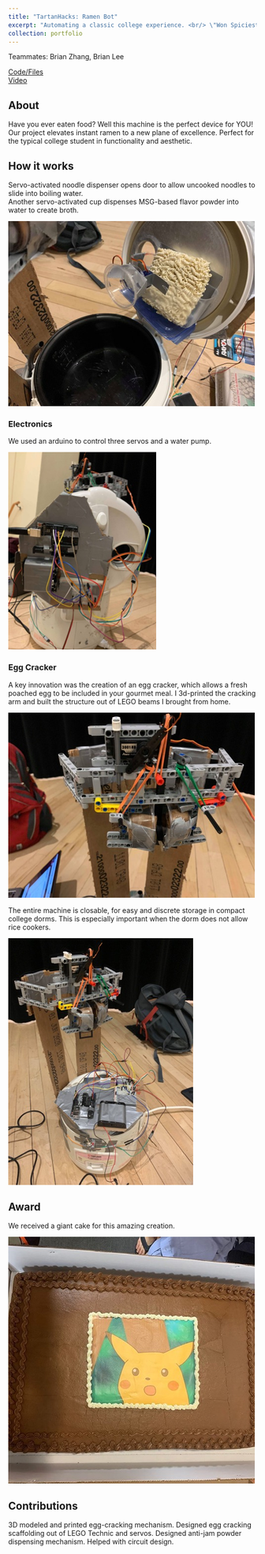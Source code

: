 ```yaml
---
title: "TartanHacks: Ramen Bot"
excerpt: "Automating a classic college experience. <br/> \"Won Spiciest Meme\" award. <br/><img src='/images/portfolio-2/ramensplash.jpg'>"
collection: portfolio
---
```


Teammates: Brian Zhang, Brian Lee

[Code/Files](https://github.com/atomicapple0/ramen_bot)  
[Video](https://www.youtube.com/watch?v=7We7kzvptaM)

## About

Have you ever eaten food? Well this machine is the perfect device for YOU! Our project elevates instant ramen to a new plane of excellence. Perfect for the typical college student in functionality and aesthetic.

## How it works

Servo-activated noodle dispenser opens door to allow uncooked noodles to slide into boiling water.  
Another servo-activated cup dispenses MSG-based flavor powder into water to create broth.

<img src="/images/portfolio-2/saucenoodles.jpg" alt="noodles and sauce" width="500"/>

### Electronics

We used an arduino to control three servos and a water pump.

<img src="/images/portfolio-2/lidelectronics.jpg" alt="lid electronics" width="300"/>


### Egg Cracker

A key innovation was the creation of an egg cracker, which allows a fresh poached egg to be included in your gourmet meal. I 3d-printed the cracking arm and built the structure out of LEGO beams I brought from home.

![cracker](/images/portfolio-2/eggcracker.jpg)

The entire machine is closable, for easy and discrete   storage in compact college dorms. This is especially important when the dorm does not allow rice cookers.

![close](/images/portfolio-2/lid_closes.jpg)

## Award

We received a giant cake for this amazing creation.

![cake](/images/portfolio-2/pikachucake.jpg)

## Contributions

3D modeled and printed egg-cracking mechanism. Designed egg cracking scaffolding out of LEGO Technic and servos. Designed anti-jam powder dispensing mechanism. Helped with circuit design. 